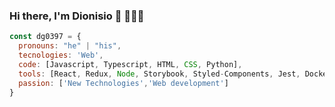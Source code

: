 ### Hi there, I'm Dionisio 👋 👨🏽‍💻 

```javascript
const dg0397 = {
  pronouns: "he" | "his",
  tecnologies: 'Web',
  code: [Javascript, Typescript, HTML, CSS, Python],
  tools: [React, Redux, Node, Storybook, Styled-Components, Jest, Docker],
  passion: ['New Technologies','Web development']
}
```
<!--
**dg0397/dg0397** is a ✨ _special_ ✨ repository because its `README.md` (this file) appears on your GitHub profile.

Here are some ideas to get you started:

- 🔭 I’m currently working on ...
- 🌱 I’m currently learning ...
- 👯 I’m looking to collaborate on ...
- 🤔 I’m looking for help with ...
- 💬 Ask me about ...
- 📫 How to reach me: ...
- 😄 Pronouns: ...
- ⚡ Fun fact: ...
-->
